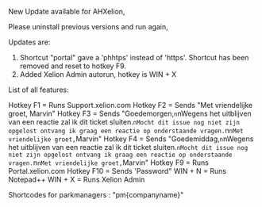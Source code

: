 New Update available for AHXelion,

Please uninstall previous versions and run again,

Updates are: 
1. Shortcut "portal" gave a 'phhtps' instead of 'https'. Shortcut has been removed and reset to hotkey F9.
2. Added Xelion Admin autorun, hotkey is WIN + X 

List of all features: 

Hotkey F1 = Runs Support.xelion.com
Hotkey F2 = Sends "Met vriendelijke groet, Marvin"
Hotkey F3 = Sends "Goedemorgen,`n`nWegens het uitblijven van een reactie zal ik dit ticket sluiten.`nMocht dit issue nog niet zijn opgelost ontvang ik graag een reactie op onderstaande vragen.`n`nMet vriendelijke groet,`Marvin"
Hotkey F4 = Sends "Goedemiddag,`n`nWegens het uitblijven van een reactie zal ik dit ticket sluiten.`nMocht dit issue nog niet zijn opgelost ontvang ik graag een reactie op onderstaande vragen.`n`nMet vriendelijke groet,`Marvin"
Hotkey F9 = Runs Portal.xelion.com
Hotkey F10 = Sends 'Password"
WIN + N = Runs Notepad++
WIN + X = Runs Xelion Admin

Shortcodes for parkmanagers : "pm{companyname}"
